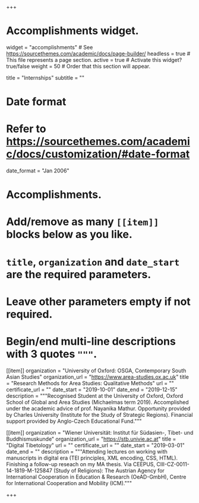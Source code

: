 +++
# Accomplishments widget.
widget = "accomplishments"  # See https://sourcethemes.com/academic/docs/page-builder/
headless = true  # This file represents a page section.
active = true  # Activate this widget? true/false
weight = 50  # Order that this section will appear.

title = "Internships"
subtitle = ""

# Date format
#   Refer to https://sourcethemes.com/academic/docs/customization/#date-format
date_format = "Jan 2006"

# Accomplishments.
#   Add/remove as many `[[item]]` blocks below as you like.
#   `title`, `organization` and `date_start` are the required parameters.
#   Leave other parameters empty if not required.
#   Begin/end multi-line descriptions with 3 quotes `"""`.

[[item]]
  organization = "University of Oxford: OSGA, Contemporary South Asian Studies"
  organization_url = "https://www.area-studies.ox.ac.uk"
  title = "Research Methods for Area Studies: Qualitative Methods"
  url = ""
  certificate_url = ""
  date_start = "2019-10-01"
  date_end = "2019-12-15"
  description = """Recognised Student at the University of Oxford, Oxford School of Global and Area Studies (Michaelmas term 2019). Accomplished under the academic advice of prof. Nayanika Mathur.
  Opportunity provided by Charles University (Institute for the Study of Strategic Regions). Financial support provided by Anglo-Czech Educational Fund."""

[[item]]
  organization = "Wiener Universität: Institut für Südasien-, Tibet- und Buddhismuskunde"
  organization_url = "https://stb.univie.ac.at"
  title = "Digital Tibetology"
  url = ""
  certificate_url = ""
  date_start = "2019-03-01"
  date_end = ""
  description = """Attending lectures on working with manuscripts in digital era (TEI principles, XML encoding, CSS, HTML). Finishing a follow-up reseach on my MA thesis.
  Via CEEPUS, CIII-CZ-0011-14-1819-M-125847 (Study of Religions): The Austrian Agency for International Cooperation in Education & Research (OeAD-GmbH), Centre for International Cooperation and Mobility (ICM)."""
 

+++
